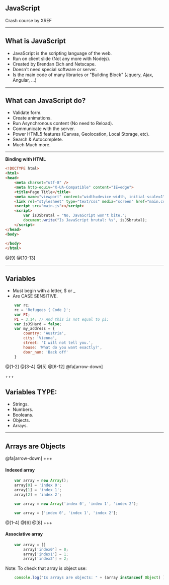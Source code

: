 ## JavaScript

Crash course by XREF

---

## What is JavaScript

- JavaScript is the scripting language of the web.
- Run on client slide (Not any more with Nodejs).
- Created by Brendan Eich and Netscape.
- Doesn't need special software or server.
- Is the main code of many libraries or "Building Block" (Jquery, Ajax, Angular, ...)

---

## What can JavaScript do?

- Validate form.
- Create animations.
- Run Asynchronous content (No need to Reload).
- Communicate with the server.
- Power HTML5 features (Canvas, Geolocation, Local Storage, etc).
- Search & Autocomplete.
- Much Much more.

---

**Binding with HTML**

```HTML
<!DOCTYPE html>
<html>
<head>
    <meta charset="utf-8" />
    <meta http-equiv="X-UA-Compatible" content="IE=edge">
    <title>Page Title</title>
    <meta name="viewport" content="width=device-width, initial-scale=1">
    <link rel="stylesheet" type="text/css" media="screen" href="main.css" />
    <script src="main.js"></script>
    <script>
        var isJSbrutal = "No, JavaScript won't bite.";
        document.write("Is JavaScript brutal: %s", isJSbrutal);
    </script>
</head>
<body>
    
</body>
</html>
```
@[9]
@[10-13]

---
## Variables

- Must begin with a letter, $ or _
- Are CASE SENSITIVE.
```Javascript
    var rc;
    rc = 'Refugees { Code }';
    var PI;
    PI = 3.14; // And this is not equal to pi;
    var isJSHard = false;
    var my_address = {
        country: 'Austria',
        city: 'Vienna',
        street: 'I will not tell you.',
        house: 'What do you want exactly?',
        door_num: 'Back off'
    }
```
@[1-2]
@[3-4]
@[5]
@[6-12]
@fa[arrow-down]

+++

## Variables TYPE:
- Strings.
- Numbers.
- Booleans.
- Objects.
- Arrays.

---

## Arrays are Objects
@fa[arrow-down]
+++
#### Indexed array
```Javascript
    var array = new Array();
    array[0] = 'index 0';
    array[1] = 'index 1';
    array[2] = 'index 2';

    var array = new Array('index 0', 'index 1', 'index 2');

    var array = ['index 0', 'index 1', 'index 2'];
```
@[1-4]
@[6]
@[8]
+++
#### Associative array
```Javascript
    var array = []
        array['index0'] = 0;
        array['index1'] = 1;
        array['index2'] = 2;
```

Note: To check that array is object use:
```javascript
    console.log("Is arrays are objects: " + (array instanceof Object) );
```
